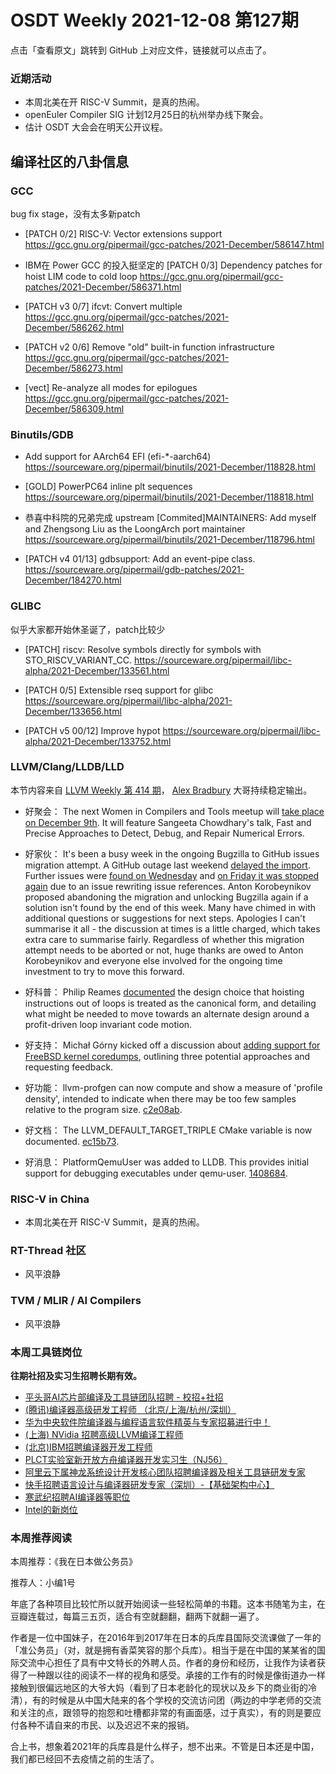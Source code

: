# OSDT Weekly 2021-12-08 第127期

点击「查看原文」跳转到 GitHub 上对应文件，链接就可以点击了。

### 近期活动

- 本周北美在开 RISC-V Summit，是真的热闹。
- openEuler Compiler SIG 计划12月25日的杭州举办线下聚会。
- 估计 OSDT 大会会在明天公开议程。

## 编译社区的八卦信息

### GCC

bug fix stage，没有太多新patch

- [PATCH 0/2] RISC-V: Vector extensions support
  https://gcc.gnu.org/pipermail/gcc-patches/2021-December/586147.html

- IBM在 Power GCC 的投入挺坚定的
  [PATCH 0/3] Dependency patches for hoist LIM code to cold loop
  https://gcc.gnu.org/pipermail/gcc-patches/2021-December/586371.html

- [PATCH v3 0/7] ifcvt: Convert multiple
  https://gcc.gnu.org/pipermail/gcc-patches/2021-December/586262.html

- [PATCH v2 0/6] Remove "old" built-in function infrastructure
  https://gcc.gnu.org/pipermail/gcc-patches/2021-December/586273.html

- [vect] Re-analyze all modes for epilogues
  https://gcc.gnu.org/pipermail/gcc-patches/2021-December/586309.html

### Binutils/GDB

- Add support for AArch64 EFI (efi-*-aarch64)
  https://sourceware.org/pipermail/binutils/2021-December/118828.html

- [GOLD] PowerPC64 inline plt sequences
  https://sourceware.org/pipermail/binutils/2021-December/118818.html

- 恭喜中科院的兄弟完成 upstream
  [Commited]MAINTAINERS: Add myself and Zhengsong Liu as the LoongArch port maintainer
  https://sourceware.org/pipermail/binutils/2021-December/118796.html

- [PATCH v4 01/13] gdbsupport: Add an event-pipe class.
  https://sourceware.org/pipermail/gdb-patches/2021-December/184270.html

### GLIBC

似乎大家都开始休圣诞了，patch比较少

- [PATCH] riscv: Resolve symbols directly for symbols with STO_RISCV_VARIANT_CC.
  https://sourceware.org/pipermail/libc-alpha/2021-December/133561.html

- [PATCH 0/5] Extensible rseq support for glibc
  https://sourceware.org/pipermail/libc-alpha/2021-December/133656.html

- [PATCH v5 00/12] Improve hypot
  https://sourceware.org/pipermail/libc-alpha/2021-December/133752.html

### LLVM/Clang/LLDB/LLD

本节内容来自 [LLVM Weekly 第 414 期](http://llvmweekly.org/issue/414)，
[Alex Bradbury](https://www.linkedin.com/in/alex-bradbury/) 大哥持续稳定输出。

* 好聚会： The next Women in Compilers and Tools meetup will [take place on December 9th](https://www.meetup.com/meetup-group-ifwtlvwd/events/281752696/). It will feature Sangeeta Chowdhary's talk, Fast and Precise Approaches to Detect, Debug, and Repair Numerical Errors.

* 好家伙： It's been a busy week in the ongoing Bugzilla to GitHub issues migration attempt. A GitHub outage last weekend [delayed the import](https://lists.llvm.org/pipermail/llvm-dev/2021-November/154045.html).  Further issues were [found on Wednesday](https://lists.llvm.org/pipermail/llvm-dev/2021-December/154109.html) and [on Friday it was stopped again](https://lists.llvm.org/pipermail/llvm-dev/2021-December/154153.html) due to an issue rewriting issue references. Anton Korobeynikov proposed abandoning the migration and unlocking Bugzilla again if a solution isn't found by the end of this week. Many have chimed in with additional questions or suggestions for next steps. Apologies I can't summarise it all - the discussion at times is a little charged, which takes extra care to summarise fairly. Regardless of whether this migration attempt needs to be aborted or not, huge thanks are owed to Anton Korobeynikov and everyone else involved for the ongoing time investment to try to move this forward.

* 好科普： Philip Reames [documented](https://lists.llvm.org/pipermail/llvm-dev/2021-December/154150.html) the design choice that hoisting instructions out of loops is treated as the canonical form, and detailing what might be needed to move towards an alternate design around a profit-driven loop invariant code motion.

* 好支持： Michał Górny kicked off a discussion about [adding support for FreeBSD kernel coredumps](https://lists.llvm.org/pipermail/lldb-dev/2021-November/017146.html), outlining three potential approaches and requesting feedback.

* 好功能： llvm-profgen can now compute and show a measure of 'profile density', intended to indicate when there may be too few samples relative to the program size.
  [c2e08ab](https://reviews.llvm.org/rGc2e08aba1afd).

* 好文档： The LLVM_DEFAULT_TARGET_TRIPLE CMake variable is now documented.
  [ec15b73](https://reviews.llvm.org/rGec15b7307f54).

* 好消息： PlatformQemuUser was added to LLDB. This provides initial support for debugging executables under qemu-user.
  [1408684](https://reviews.llvm.org/rG1408684957bb).

### RISC-V in China

- 本周北美在开 RISC-V Summit，是真的热闹。

### RT-Thread 社区

- 风平浪静

### TVM / MLIR / AI Compilers

- 风平浪静

### 本周工具链岗位

**往期社招及实习生招聘长期有效。**

- [平头哥AI芯片部编译及工具链团队招聘 - 校招+社招](https://mp.weixin.qq.com/s/kARbXtJotRPCNMrV-yOanA)
- [(腾讯)编译器高级研发工程师 （北京/上海/杭州/深圳）](https://mp.weixin.qq.com/s/DF-2qmHmpKZtJ1djHXM1Ug)
- [华为中央软件院编译器与编程语言软件精英与专家招募进行中！](https://mp.weixin.qq.com/s/VshbvWegM3eCdgK9d6v46A)
- [(上海) NVidia 招聘高级LLVM编译工程师](https://mp.weixin.qq.com/s/y6UmneY-UvzyhEvyCaoyEg)
- [(北京)IBM招聘编译器开发工程师](https://mp.weixin.qq.com/s/B_d1gjyrgncevOGWnV_Jfw)
- [PLCT实验室新开放方舟编译器开发实习生（NJ56）](https://mp.weixin.qq.com/s/lPp5RvjYhpDIGsp-luLzKQ)
- [阿里云下属神龙系统设计开发核心团队招聘编译器及相关工具链研发专家](https://mp.weixin.qq.com/s/h3ELBXBHfNjZCyCRixqnOQ)
- [快手招聘语言设计与编译器研发专家（深圳）-【基础架构中心】](https://mp.weixin.qq.com/s/QTWnlaBFtWQ3YThHJSIhbA)
- [寒武纪招聘AI编译器等职位](https://mp.weixin.qq.com/s/LWpDXEA2rJ1wx9mr8XoWxw)
- [Intel的新岗位](https://mp.weixin.qq.com/s/xs-deMCI4ob7WX0vIRZMZw)

### 本周推荐阅读

本周推荐：《我在日本做公务员》

推荐人：小编1号

年底了各种项目比较忙所以就开始阅读一些轻松简单的书籍。这本书随笔为主，在豆瓣连载过，每篇三五页，适合有空就翻翻，翻两下就翻一遍了。

作者是一位中国妹子，在2016年到2017年在日本的兵库县国际交流课做了一年的「准公务员」（对，就是拥有香菜笑容的那个兵库）。相当于是在中国的某某省的国际交流中心担任了具有中文特长的外聘人员。作者的身份和经历，让我作为读者获得了一种跟以往的阅读不一样的视角和感受。承接的工作有的时候是像街道办一样接触到很偏远地区的大爷大妈（看到了日本老龄化的现状以及乡下的商业街的冷清），有的时候是从中国大陆来的各个学校的交流访问团（两边的中学老师的交流和关注的点，跟领导的抱怨和吐槽都非常的有画面感，过于真实），有的则是要应付各种不请自来的市民、以及迟迟不来的报销。

合上书，想象着2021年的兵库县是什么样子，想不出来。不管是日本还是中国，我们都已经回不去疫情之前的生活了。
